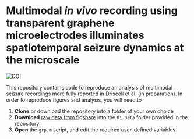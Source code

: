 # Multimodal _in vivo_ recording using transparent graphene microelectrodes illuminates spatiotemporal seizure dynamics at the microscale 

[![DOI](https://zenodo.org/badge/298667671.svg)](https://zenodo.org/badge/latestdoi/298667671)

This repository contains code to reproduce an analysis of multimodal seizure recordings more fully reported in Driscoll et al. (in preparation). In order to reproduce figures and analysis, you will need to 

1. **Clone** or download the repository into a folder of your own choice
2. **Download** [raw data from figshare](https://doi.org/10.6084/m9.figshare.13007840) into the `01_Data` folder provided in the repository
3. **Open** the `grp.m` script, and edit the required user-defined variables

